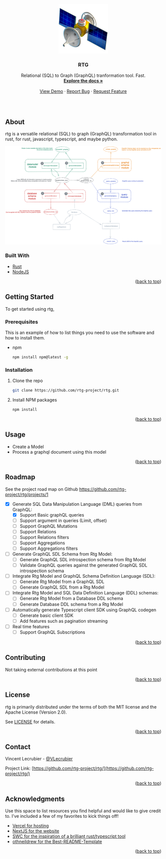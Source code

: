 <div id="top"></div>

<br />
<div align="center">
   <a href="https://github.com/rtg-project/rtg/">
    <img alt="babel" src="https://github.com/rtg-project/rtg/raw/main/website/public/img/logo.png" width="160">
  </a>

  <h3 align="center">RTG</h3>

  <p align="center">
    Relational (SQL) to Graph (GraphQL) tranformation tool. Fast.
    <br />
    <a href="https://github.com/rtg-project/rtg"><strong>Explore the docs »</strong></a>
    <br />
    <br />
    <a href="https://github.com/rtg-project/rtg">View Demo</a>
    ·
    <a href="https://github.com/rtg-project/rtg/issues">Report Bug</a>
    ·
    <a href="https://github.com/rtg-project/rtg">Request Feature</a>
  </p>
</div>
<br />
<br />



## About

rtg is a versatile relational (SQL) to graph (GraphQL) transformation tool in rust, for rust, javascript, typescript, and maybe python.

![Overview](./overview.png)

### Built With

* [Rust](https://www.rust-lang.org/)
* [NodeJS](https://nodejs.org/en/)

<p align="right">(<a href="#top">back to top</a>)</p>

## Getting Started

To get started using rtg,

### Prerequisites

This is an example of how to list things you need to use the software and how to install them.

* npm
  ```sh
  npm install npm@latest -g
  ```

### Installation

1. Clone the repo
   ```sh
   git clone https://github.com/rtg-project/rtg.git
   ```
2. Install NPM packages
   ```sh
   npm install
   ```
   
<p align="right">(<a href="#top">back to top</a>)</p>

## Usage

- Create a Model
- Process a graphql document using this model

<p align="right">(<a href="#top">back to top</a>)</p>

## Roadmap

See the project road map on Github https://github.com/rtg-project/rtg/projects/1

- [x] Generate SQL Data Manipulation Language (DML) queries from GraphQL:
  - [x] Support Basic graphQL queries
  - [ ] Support argument in queries (Limit, offset)
  - [ ] Support GraphQL Mutations 
  - [ ] Support Relations 
  - [ ] Support Relations filters
  - [ ] Support Aggregations 
  - [ ] Support Aggregations filters
- [ ] Generate GraphQL SDL Schema from Rtg Model:
  - [ ] Generate GraphQL SDL introspection schema from Rtg Model
  - [ ] Validate GraphQL queries against the generated GraphQL SDL introspection schema
- [ ] Integrate Rtg Model and GraphQL Schema Definition Language (SDL):
  - [ ] Generate Rtg Model from a GraphQL SDL
  - [ ] Generate GraphQL SDL from a Rtg Model
- [ ] Integrate Rtg Model and SQL Data Definition Language (DDL) schemas:
  - [ ] Generate Rtg Model from a Database DDL schema
  - [ ] Generate Database DDL schema from a Rtg Model
- [ ] Automatically generate Typescript client SDK using GraphQL codegen
  - [ ] Generate basic client SDK
  - [ ] Add features such as pagination streaming
- [ ] Real time features
  - [ ] Support GraphQL Subscriptions 

<p align="right">(<a href="#top">back to top</a>)</p>

## Contributing

Not taking external contributions at this point

<p align="right">(<a href="#top">back to top</a>)</p>

## License

rtg is primarily distributed under the terms of both the MIT license and the Apache License (Version 2.0).

See [LICENSE](https://github.com/rtg-project/rtg/blob/main/LICENSE) for details.

<p align="right">(<a href="#top">back to top</a>)</p>

## Contact

Vincent Lecrubier - [@VLecrubier](https://twitter.com/VLecrubier)

Project Link: [https://github.com/rtg-project/rtg/](https://github.com/rtg-project/rtg/)

<p align="right">(<a href="#top">back to top</a>)</p>

## Acknowledgments

Use this space to list resources you find helpful and would like to give credit to. I've included a few of my favorites to kick things off!

* [Vercel for hosting](https://vercel.com/)
* [NextJS for the website](https://nextjs.org/)
* [SWC for the inspiration of a brilliant rust/typescript tool](https://swc.rs/)
* [othneildrew for the Best-README-Template](https://github.com/othneildrew/Best-README-Template)

<p align="right">(<a href="#top">back to top</a>)</p>
